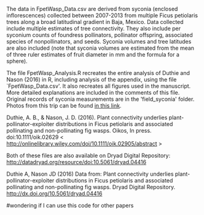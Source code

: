The data in FpetWasp_Data.csv are derived from syconia (enclosed inflorescences) collected between 2007-2013 from multiple Ficus petiolaris trees along a broad latitudinal gradient in Baja, Mexico. Data collected include multiple estimates of tree connectivity. They also include per syconium counts of foundress pollinators, pollinator offspring, associated species of nonpollinators, and seeds. Syconia volumes and tree latitudes are also included (note that syconia volumes are estimated from the mean of three ruler estimates of fruit diameter in mm and the formula for a sphere).

The file FpetWasp_Analysis.R recreates the entire analysis of Duthie and Nason (2016) in R, including analysis of the appendix, using the file `FpetWasp_Data.csv'. It also recreates all figures used in the manuscript. More detailed explanations are included in the comments of this file. Original records of syconia measurements are in the 'field_syconia' folder. Photos from this trip can be found [in this link](https://www.dropbox.com/sh/2cmwnkdxd6m6g88/AADed_Y8mMnsRD8HmAi591nLa?dl=0).

Duthie, A. B., & Nason, J. D. (2016). Plant connectivity underlies plant-pollinator-exploiter distributions in Ficus petiolaris and associated pollinating and non-pollinating fig wasps. Oikos, In press. doi:10.1111/oik.02629 < http://onlinelibrary.wiley.com/doi/10.1111/oik.02905/abstract >

Both of these files are also available on Dryad Digital Repository: http://datadryad.org/resource/doi:10.5061/dryad.04416

Duthie A, Nason JD (2016) Data from: Plant connectivity underlies plant-pollinator-exploiter distributions in Ficus petiolaris and associated pollinating and non-pollinating fig wasps. Dryad Digital Repository. http://dx.doi.org/10.5061/dryad.04416 

#wondering if I can use this code for other papers
